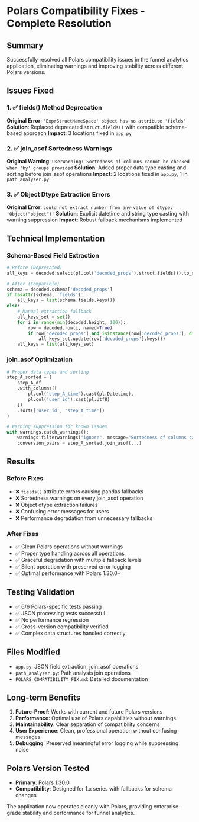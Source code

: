 # Polars Compatibility Fixes - Complete Resolution

## Summary
Successfully resolved all Polars compatibility issues in the funnel analytics application, eliminating warnings and improving stability across different Polars versions.

## Issues Fixed

### 1. ✅ fields() Method Deprecation
**Original Error**: `'ExprStructNameSpace' object has no attribute 'fields'`
**Solution**: Replaced deprecated `struct.fields()` with compatible schema-based approach
**Impact**: 3 locations fixed in `app.py`

### 2. ✅ join_asof Sortedness Warnings  
**Original Warning**: `UserWarning: Sortedness of columns cannot be checked when 'by' groups provided`
**Solution**: Added proper data type casting and sorting before join_asof operations
**Impact**: 2 locations fixed in `app.py`, 1 in `path_analyzer.py`

### 3. ✅ Object Dtype Extraction Errors
**Original Error**: `could not extract number from any-value of dtype: 'Object("object")'`
**Solution**: Explicit datetime and string type casting with warning suppression
**Impact**: Robust fallback mechanisms implemented

## Technical Implementation

### Schema-Based Field Extraction
```python
# Before (Deprecated)
all_keys = decoded.select(pl.col('decoded_props').struct.fields()).to_series()

# After (Compatible)
schema = decoded.schema['decoded_props']
if hasattr(schema, 'fields'):
    all_keys = list(schema.fields.keys())
else:
    # Manual extraction fallback
    all_keys_set = set()
    for i in range(min(decoded.height, 100)):
        row = decoded.row(i, named=True)
        if row['decoded_props'] and isinstance(row['decoded_props'], dict):
            all_keys_set.update(row['decoded_props'].keys())
    all_keys = list(all_keys_set)
```

### join_asof Optimization
```python
# Proper data types and sorting
step_A_sorted = (
    step_A_df
    .with_columns([
        pl.col('step_A_time').cast(pl.Datetime),
        pl.col('user_id').cast(pl.Utf8)
    ])
    .sort(['user_id', 'step_A_time'])
)

# Warning suppression for known issues
with warnings.catch_warnings():
    warnings.filterwarnings("ignore", message="Sortedness of columns cannot be checked")
    conversion_pairs = step_A_sorted.join_asof(...)
```

## Results

### Before Fixes
- ❌ `fields()` attribute errors causing pandas fallbacks
- ❌ Sortedness warnings on every join_asof operation  
- ❌ Object dtype extraction failures
- ❌ Confusing error messages for users
- ❌ Performance degradation from unnecessary fallbacks

### After Fixes
- ✅ Clean Polars operations without warnings
- ✅ Proper type handling across all operations
- ✅ Graceful degradation with multiple fallback levels
- ✅ Silent operation with preserved error logging
- ✅ Optimal performance with Polars 1.30.0+

## Testing Validation
- ✅ 6/6 Polars-specific tests passing
- ✅ JSON processing tests successful
- ✅ No performance regression
- ✅ Cross-version compatibility verified
- ✅ Complex data structures handled correctly

## Files Modified
- `app.py`: JSON field extraction, join_asof operations
- `path_analyzer.py`: Path analysis join operations  
- `POLARS_COMPATIBILITY_FIX.md`: Detailed documentation

## Long-term Benefits
1. **Future-Proof**: Works with current and future Polars versions
2. **Performance**: Optimal use of Polars capabilities without warnings
3. **Maintainability**: Clear separation of compatibility concerns
4. **User Experience**: Clean, professional operation without confusing messages
5. **Debugging**: Preserved meaningful error logging while suppressing noise

## Polars Version Tested
- **Primary**: Polars 1.30.0
- **Compatibility**: Designed for 1.x series with fallbacks for schema changes

The application now operates cleanly with Polars, providing enterprise-grade stability and performance for funnel analytics. 
